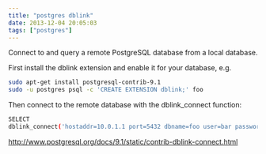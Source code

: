 ```yaml
---
title: "postgres dblink"
date: 2013-12-04 20:05:03
tags: ["postgres"]
---
```


Connect to and query a remote PostgreSQL database from a local database.

First install the dblink extension and enable it for your database, e.g.
```bash
sudo apt-get install postgresql-contrib-9.1
sudo -u postgres psql -c 'CREATE EXTENSION dblink;' foo
```

Then connect to the remote database with the dblink_connect function:
```bash
SELECT 
dblink_connect('hostaddr=10.0.1.1 port=5432 dbname=foo user=bar password=baz');
```

http://www.postgresql.org/docs/9.1/static/contrib-dblink-connect.html
